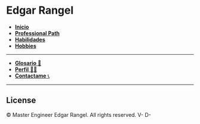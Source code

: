 # Edgar Rangel <!-- {docsify-ignore} -->

- [**Inicio**](README.md "Inicio")
- [**Professional Path**](/path/README.md "Professional path")
- [**Habilidades**](/skills/README.md "Knowledge")
- [**Hobbies**](/hobbies/README.md "Hobbies")

---

- [**Glosario** 📖](/others/glossary.md "Glosario")
- [**Perfil** 👨‍💻](https://github.com/EdgarRangelInnovate)
- [**Contactame** 📞](https://www.linkedin.com/in/edgar-rangel-moreno-innovate/)

---

## License <!-- {docsify-ignore} -->
<!-- markdownlint-disable MD033 -->
© <span id="current-year"></span> Master Engineer Edgar Rangel. All rights reserved.
V-<span id="project-version"></span>
D-<span id="last-update"></span>
